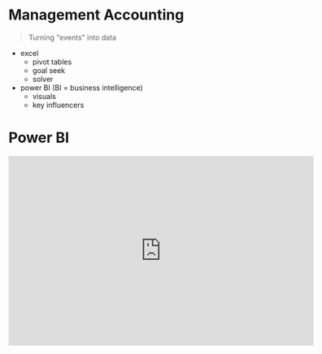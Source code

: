 # Management Accounting
> Turning "events" into data

- excel
	- pivot tables
	- goal seek
	- solver
- power BI (BI = business intelligence)
	- visuals
	- key influencers

# Power BI
<iframe title="salary_meixner" width="600" height="373.5" src="https://app.powerbi.com/view?r=eyJrIjoiZDJhMjc2NTctOWI2OC00NWI4LWIyNTgtYjZmZWEwMmJkOTczIiwidCI6IjA1MDRmNzIxLWQ0NTEtNDAyYi1iODg0LTM4MTQyODU1OWUzOSIsImMiOjh9" frameborder="0" allowFullScreen="true"></iframe>